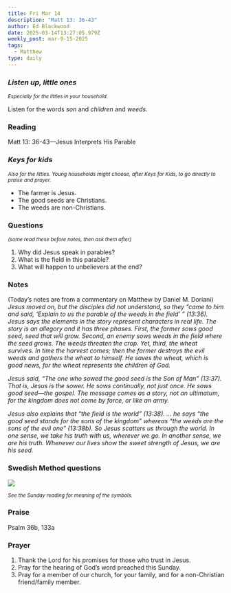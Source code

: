 ```yaml
---
title: Fri Mar 14
description: "Matt 13: 36-43"
author: Ed Blackwood
date: 2025-03-14T13:27:05.979Z
weekly_post: mar-9-15-2025
tags:
  - Matthew
type: daily
---
```

### *Listen up, little ones*

<div><small><i>Especially for the littles in your household.</i></small></div>

Listen for the words *son* and *children* and *weeds*.

### Reading

Matt 13: 36-43—Jesus Interprets His Parable

### *Keys for kids*

<div><small><i>Also for the littles. Young households might choose, after Keys for Kids, to go directly to praise and prayer.</i></small></div>

* The farmer is Jesus.
* The good seeds are Christians.
* The weeds are non-Christians.

### Questions

<div><small><i>(some read these before notes, then ask them after)</i></small></div>

1. Why did Jesus speak in parables?
2. What is the field in this parable?
3. What will happen to unbelievers at the end?

### Notes

(Today’s notes are from a commentary on Matthew by Daniel M. Doriani)	*Jesus moved on, but the disciples did not understand, so they “came to him and said, ‘Explain to us the parable of the weeds in the field’ ” (13:36). Jesus says the elements in the story represent characters in real life. The story is an allegory and it has three phases. First, the farmer sows good seed, seed that will grow. Second, an enemy sows weeds in the field where the seed grows. The weeds threaten the crop. Yet, third, the wheat survives. In time the harvest comes; then the farmer destroys the evil weeds and gathers the wheat to himself. He saves the wheat, which is good news, for the wheat represents the children of God.*

*Jesus said, “The one who sowed the good seed is the Son of Man” (13:37). That is, Jesus is the sower. He sows continually, not just once. He sows good seed—the gospel. The message comes as a story, not an ultimatum, for the kingdom does not come by force, or like an army.*

*Jesus also explains that “the field is the world” (13:38). … he says “the good seed stands for the sons of the kingdom” whereas “the weeds are the sons of the evil one” (13:38b). So Jesus scatters us through the world. In one sense, we take his truth with us, wherever we go. In another sense, we are his truth. Whenever our lives show the sweet strength of Jesus, we are his seed.*

### Swedish Method questions

![](/static/img/family_worship_study_ed-swedish_questions.png)

<div><small><i>See the Sunday reading for meaning of the symbols.</i></small></div>

### Praise

P﻿salm 36b, 133a

### Prayer

1. Thank the Lord for his promises for those who trust in Jesus.
2. Pray for the hearing of God’s word preached this Sunday.
3. Pray for a member of our church, for your family, and for a non-Christian friend/family member.